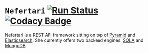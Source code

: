 # `Nefertari` [![Run Status](https://api.shippable.com/projects/564515061895ca4474235b90/badge?branch=master)](https://app.shippable.com/projects/564515061895ca4474235b90) [![Codacy Badge](https://api.codacy.com/project/badge/Grade/39c4f9b4be6040839788683376927d7d)](https://www.codacy.com/app/Cerri/nefertari?utm_source=github.com&amp;utm_medium=referral&amp;utm_content=geniusproject/nefertari&amp;utm_campaign=Badge_Grade)

Nefertari is a REST API framework sitting on top of [Pyramid](https://github.com/Pylons/pyramid) and [Elasticsearch](https://www.elastic.co/downloads/elasticsearch). She currently offers two backend engines: [SQLA](https://github.com/ramses-tech/nefertari-sqla) and [MongoDB](https://github.com/ramses-tech/nefertari-mongodb).
